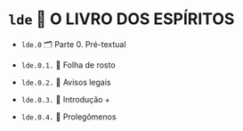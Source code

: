 # `lde` 📔 O LIVRO DOS ESPÍRITOS

- `lde.0` 🗂️ Parte 0. Pré-textual

- `lde.0.1.` 📃 Folha de rosto
- `lde.0.2.` 📃 Avisos legais
- `lde.0.3.` 📑 Introdução +
- `lde.0.4.` 📃 Prolegômenos

